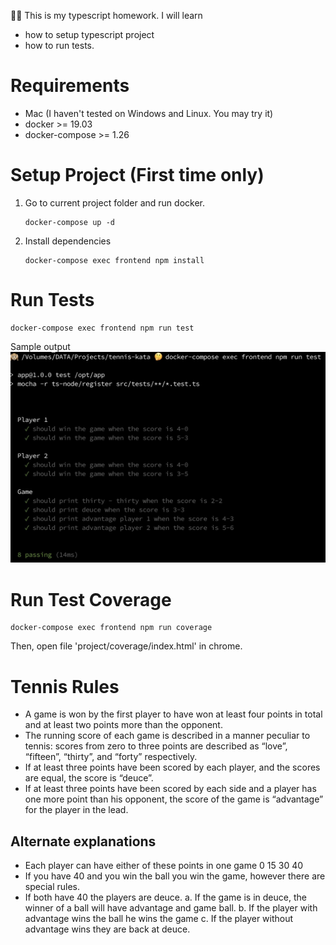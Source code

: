 
🤖🙊 This is my typescript homework. I will learn 
 * how to setup typescript project 
 * how to run tests.

# Requirements
 * Mac (I haven't tested on Windows and Linux. You may try it)
 * docker >= 19.03
 * docker-compose >= 1.26

# Setup Project (First time only)
 1. Go to current project folder and run docker.
    ```
    docker-compose up -d
    ```
 1. Install dependencies
    ```
    docker-compose exec frontend npm install
    ```

# Run Tests
```
docker-compose exec frontend npm run test
```
Sample output <br/> ![](test_output.jpg) <br/>

# Run Test Coverage
```
docker-compose exec frontend npm run coverage
```
Then, open file 'project/coverage/index.html' in chrome.


# Tennis Rules
+ A game is won by the first player to have won at least four points in total and at least two points more than the opponent.
+ The running score of each game is described in a manner peculiar to tennis: scores from zero to three points are described as “love”, “fifteen”, “thirty”, and “forty” respectively.
+ If at least three points have been scored by each player, and the scores are equal, the score is “deuce”.
+ If at least three points have been scored by each side and a player has one more point than his opponent, the score of the game is “advantage” for the player in the lead.

## Alternate explanations

+ Each player can have either of these points in one game 0 15 30 40
+ If you have 40 and you win the ball you win the game, however there are special rules.
+ If both have 40 the players are deuce. a. If the game is in deuce, the winner of a ball will have advantage and game ball. b. If the player with advantage wins the ball he wins the game c. If the player without advantage wins they are back at deuce.
